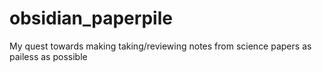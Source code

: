 # obsidian_paperpile
My quest towards making taking/reviewing notes from science papers as pailess as possible
